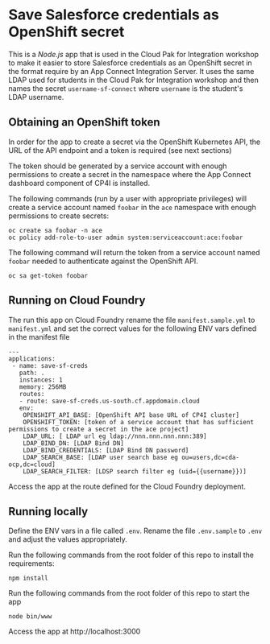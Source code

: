 # Save Salesforce credentials as OpenShift secret

This is a  *Node.js* app that is used in the Cloud Pak for Integration workshop to make it easier to store Salesforce credentials as an OpenShift  secret  in the format require by an App Connect Integration Server. It uses the same LDAP used for students in the Cloud Pak for Integration workshop and then names the secret `username-sf-connect` where `username` is the student's LDAP username.

## Obtaining an OpenShift token
In order for the app to create a secret via the  OpenShift Kubernetes API, the URL of the API endpoint and a token  is required (see next sections)

The token should be generated by a service account with enough permissions to create a secret in the namespace where the App Connect dashboard component of CP4I is installed.

The following commands (run by a user with appropriate privileges) will create a service account named `foobar` in the `ace` namespace with enough permissions to create secrets:

```
oc create sa foobar -n ace
oc policy add-role-to-user admin system:serviceaccount:ace:foobar
```

The following command will return the token from a service account named `foobar` needed to authenticate against the OpenShift API.

```
oc sa get-token foobar
```

## Running on Cloud Foundry
The run this app on Cloud Foundry rename the file `manifest.sample.yml` to `manifest.yml` and set the correct  values for the following ENV vars defined in the manifest file
```
---
applications:
 - name: save-sf-creds
   path: .
   instances: 1
   memory: 256MB
   routes:
   - route: save-sf-creds.us-south.cf.appdomain.cloud
   env:
    OPENSHIFT_API_BASE: [OpenShift API base URL of CP4I cluster]
    OPENSHIFT_TOKEN: [token of a service account that has sufficient permissions to create a secret in the ace project]
    LDAP_URL: [ LDAP url eg ldap://nnn.nnn.nnn.nnn:389]
    LDAP_BIND_DN: [LDAP Bind DN]
    LDAP_BIND_CREDENTIALS: [LDAP Bind DN password]
    LDAP_SEARCH_BASE: [LDAP user search base eg ou=users,dc=cda-ocp,dc=cloud]
    LDAP_SEARCH_FILTER: [LDSP search filter eg (uid={{username}})]
```
Access the app at the route defined for the Cloud Foundry deployment.

## Running locally
Define the ENV vars in a file called `.env`. Rename the file `.env.sample` to `.env` and adjust the values appropriately.

Run the following commands from  the root folder of this repo to install the  requirements:

```
npm install
```

Run the following commands from  the root folder of this repo to start the app

```
node bin/www
```

Access the app at http://localhost:3000
